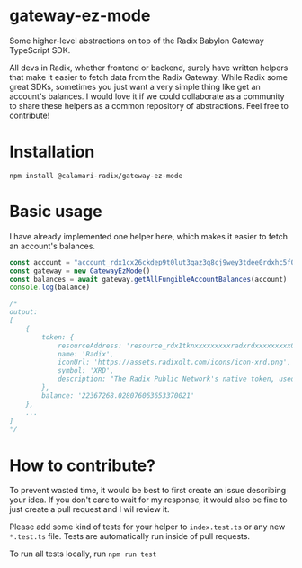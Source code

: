 # gateway-ez-mode
Some higher-level abstractions on top of the Radix Babylon Gateway TypeScript SDK.

All devs in Radix, whether frontend or backend, surely have written helpers that make it easier to fetch data from the Radix Gateway. While Radix some great SDKs, sometimes you just want a very simple thing like get an account's balances. I would love it if we could collaborate as a community to share these helpers as a common repository of abstractions.  Feel free to contribute!

# Installation

`npm install @calamari-radix/gateway-ez-mode`

# Basic usage
I have already implemented one helper here, which makes it easier to fetch an account's balances.

```ts
const account = "account_rdx1cx26ckdep9t0lut3qaz3q8cj9wey3tdee0rdxhc5f0nce64lw5gt70"
const gateway = new GatewayEzMode()
const balances = await gateway.getAllFungibleAccountBalances(account)
console.log(balance)

/*
output:
[
    {
        token: {
            resourceAddress: 'resource_rdx1tknxxxxxxxxxradxrdxxxxxxxxx009923554798xxxxxxxxxradxrd',
            name: 'Radix',
            iconUrl: 'https://assets.radixdlt.com/icons/icon-xrd.png',
            symbol: 'XRD',
            description: "The Radix Public Network's native token, used to pay the network's required transaction fees and to secure the network through staking to its validator nodes."
        },
        balance: '22367268.028076063653370021'
    },
    ...
]
*/
```

# How to contribute?

To prevent wasted time, it would be best to first create an issue describing your idea. If you don't care to wait for my response, it would also be fine to just create a pull request and I wil review it.

Please add some kind of tests for your helper to `index.test.ts` or any new `*.test.ts` file. Tests are automatically run inside of pull requests.

To run all tests locally, run `npm run test`
